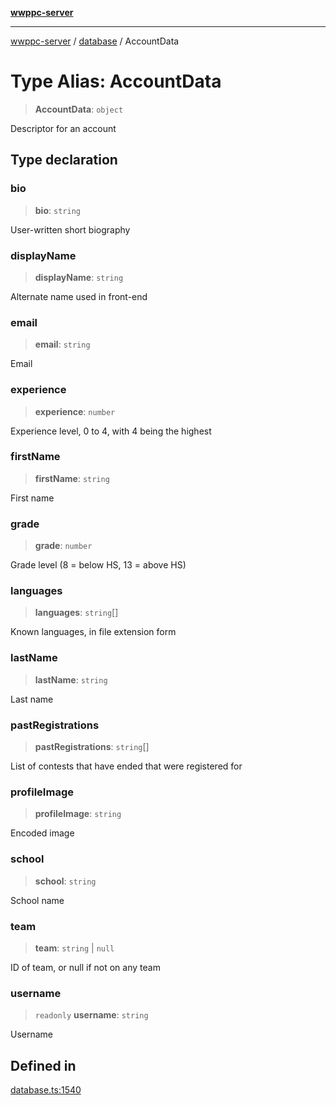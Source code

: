 [**wwppc-server**](../../README.md)

***

[wwppc-server](../../modules.md) / [database](../README.md) / AccountData

# Type Alias: AccountData

> **AccountData**: `object`

Descriptor for an account

## Type declaration

### bio

> **bio**: `string`

User-written short biography

### displayName

> **displayName**: `string`

Alternate name used in front-end

### email

> **email**: `string`

Email

### experience

> **experience**: `number`

Experience level, 0 to 4, with 4 being the highest

### firstName

> **firstName**: `string`

First name

### grade

> **grade**: `number`

Grade level (8 = below HS, 13 = above HS)

### languages

> **languages**: `string`[]

Known languages, in file extension form

### lastName

> **lastName**: `string`

Last name

### pastRegistrations

> **pastRegistrations**: `string`[]

List of contests that have ended that were registered for

### profileImage

> **profileImage**: `string`

Encoded image

### school

> **school**: `string`

School name

### team

> **team**: `string` \| `null`

ID of team, or null if not on any team

### username

> `readonly` **username**: `string`

Username

## Defined in

[database.ts:1540](https://github.com/WWPPC/WWPPC-server/blob/2dee3653c422ea6b91c8bffad27d9e2a1aa16711/src/database.ts#L1540)
